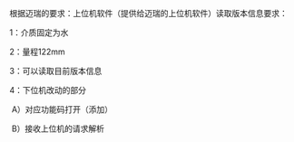 




根据迈瑞的要求：上位机软件（提供给迈瑞的上位机软件）读取版本信息要求： 

   1：介质固定为水

   2：量程122mm

   3：可以读取目前版本信息

   4：下位机改动的部分

​             A）对应功能码打开（添加）

​             B）接收上位机的请求解析

  
